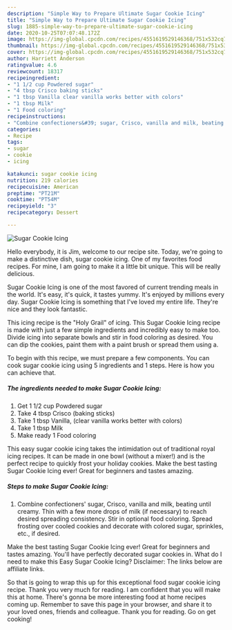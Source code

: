 ```yaml
---
description: "Simple Way to Prepare Ultimate Sugar Cookie Icing"
title: "Simple Way to Prepare Ultimate Sugar Cookie Icing"
slug: 1885-simple-way-to-prepare-ultimate-sugar-cookie-icing
date: 2020-10-25T07:07:48.172Z
image: https://img-global.cpcdn.com/recipes/4551619529146368/751x532cq70/sugar-cookie-icing-recipe-main-photo.jpg
thumbnail: https://img-global.cpcdn.com/recipes/4551619529146368/751x532cq70/sugar-cookie-icing-recipe-main-photo.jpg
cover: https://img-global.cpcdn.com/recipes/4551619529146368/751x532cq70/sugar-cookie-icing-recipe-main-photo.jpg
author: Harriett Anderson
ratingvalue: 4.6
reviewcount: 18317
recipeingredient:
- "1 1/2 cup Powdered sugar"
- "4 tbsp Crisco baking sticks"
- "1 tbsp Vanilla clear vanilla works better with colors"
- "1 tbsp Milk"
- "1 Food coloring"
recipeinstructions:
- "Combine confectioners&#39; sugar, Crisco, vanilla and milk, beating until creamy. Thin with a few more drops of milk (if necessary) to reach desired spreading consistency. Stir in optional food coloring. Spread frosting over cooled cookies and decorate with colored sugar, sprinkles, etc., if desired."
categories:
- Recipe
tags:
- sugar
- cookie
- icing

katakunci: sugar cookie icing 
nutrition: 219 calories
recipecuisine: American
preptime: "PT21M"
cooktime: "PT54M"
recipeyield: "3"
recipecategory: Dessert

---
```



![Sugar Cookie Icing](https://img-global.cpcdn.com/recipes/4551619529146368/751x532cq70/sugar-cookie-icing-recipe-main-photo.jpg)

Hello everybody, it is Jim, welcome to our recipe site. Today, we're going to make a distinctive dish, sugar cookie icing. One of my favorites food recipes. For mine, I am going to make it a little bit unique. This will be really delicious.

Sugar Cookie Icing is one of the most favored of current trending meals in the world. It's easy, it's quick, it tastes yummy. It's enjoyed by millions every day. Sugar Cookie Icing is something that I've loved my entire life. They're nice and they look fantastic.

This icing recipe is the &#34;Holy Grail&#34; of icing. This Sugar Cookie Icing recipe is made with just a few simple ingredients and incredibly easy to make too. Divide icing into separate bowls and stir in food coloring as desired. You can dip the cookies, paint them with a paint brush or spread them using a.


To begin with this recipe, we must prepare a few components. You can cook sugar cookie icing using 5 ingredients and 1 steps. Here is how you can achieve that.

<!--inarticleads1-->

##### The ingredients needed to make Sugar Cookie Icing:

1. Get 1 1/2 cup Powdered sugar
1. Take 4 tbsp Crisco (baking sticks)
1. Take 1 tbsp Vanilla, (clear vanilla works better with colors)
1. Take 1 tbsp Milk
1. Make ready 1 Food coloring


This easy sugar cookie icing takes the intimidation out of traditional royal icing recipes. It can be made in one bowl (without a mixer!) and is the perfect recipe to quickly frost your holiday cookies. Make the best tasting Sugar Cookie Icing ever! Great for beginners and tastes amazing. 

<!--inarticleads2-->

##### Steps to make Sugar Cookie Icing:

1. Combine confectioners&#39; sugar, Crisco, vanilla and milk, beating until creamy. Thin with a few more drops of milk (if necessary) to reach desired spreading consistency. Stir in optional food coloring. Spread frosting over cooled cookies and decorate with colored sugar, sprinkles, etc., if desired.


Make the best tasting Sugar Cookie Icing ever! Great for beginners and tastes amazing. You&#39;ll have perfectly decorated sugar cookies in. What do I need to make this Easy Sugar Cookie Icing? Disclaimer: The links below are affiliate links. 

So that is going to wrap this up for this exceptional food sugar cookie icing recipe. Thank you very much for reading. I am confident that you will make this at home. There's gonna be more interesting food at home recipes coming up. Remember to save this page in your browser, and share it to your loved ones, friends and colleague. Thank you for reading. Go on get cooking!

